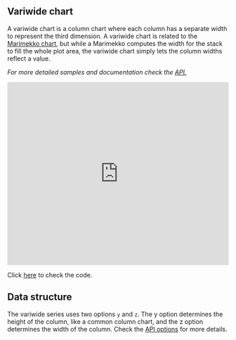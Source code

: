 Variwide chart
--------------

A variwide chart is a column chart where each column has a separate width to represent the third dimension. A variwide chart is related to the [Marimekko chart](https://en.wikipedia.org/wiki/Mosaic_plot), but while a Marimekko computes the width for the stack to fill the whole plot area, the variwide chart simply lets the column widths reflect a value.

_For more detailed samples and documentation check the [API.](http://api.highcharts.com/highcharts/plotOptions.variwide)_

<iframe width="320" height="240" style="width: 100%; height: 416px; border: none;" src=https://www.highcharts.com/samples/view.php?path=highcharts/demo/variwide></iframe>

Click [here](http://jsfiddle.net/gh/get/library/pure/highcharts/highcharts/tree/master/samples/highcharts/demo/variwide/) to check the code.

Data structure
--------------

The variwide series uses two options `y` and `z`. The y option determines the height of the column, like a common column chart, and the z option determines the width of the column. Check the [API options](https://api.highcharts.com/highcharts/plotOptions.variwide) for more details.

